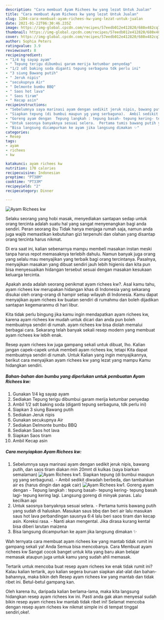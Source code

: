 ```yaml
---
description: "Cara membuat Ayam Richees kw yang lezat Untuk Jualan"
title: "Cara membuat Ayam Richees kw yang lezat Untuk Jualan"
slug: 1204-cara-membuat-ayam-richees-kw-yang-lezat-untuk-jualan
date: 2021-01-22T06:30:46.235Z
image: https://img-global.cpcdn.com/recipes/57eedb012e412820/680x482cq70/ayam-richees-kw-foto-resep-utama.jpg
thumbnail: https://img-global.cpcdn.com/recipes/57eedb012e412820/680x482cq70/ayam-richees-kw-foto-resep-utama.jpg
cover: https://img-global.cpcdn.com/recipes/57eedb012e412820/680x482cq70/ayam-richees-kw-foto-resep-utama.jpg
author: Sophia Peters
ratingvalue: 3.9
reviewcount: 8
recipeingredient:
- "1/4 kg sayap ayam"
- " Tepung terigu dibumbui garam merija ketumbar penyedap"
- "1/2 sdt baking soda diganti tepung serbaguna tdk perlu ini"
- "3 siung Bawang putih"
- " Jeruk nipis"
- "secukupnya Air"
- " Delmonte bumbu BBQ"
- " Saos hot lava"
- " Saos tiram"
- " Kecap asin"
recipeinstructions:
- "Sebelumnya saya marinasi ayam dengan sedikit jeruk nipis, bawang putih, dan saos tiram diakan min 20mnt di kulkas (saya biarkan semalaman)"
- "Siapkan tepung (di bumbui maupun yg yang serbaguna).  Ambil sedikit diwadah berbeda, dan tambahkan air es (harus dingin dan agak cair)"
- "Goreng ayam dengan  Tepung langkah : tepung basah- tepung kering- tepung basah lagi- tepung kering lagi. Langsung goreng di minyak panas. Lalu kecilkan api"
- "Untuk saosnya banyaknya sesuai selera.  Pertama tumis bawang putih yang sudah di haluskan. Masukan saus bbq dan beri air lalu masukan saus hot lava perbandingan sausnya 6:4 lalu beri saos tiram dan kecap asin. Koreksi rasa.  Nanti akan mengental. Jika dirasa kurang kental bisa diberi larutan maizena"
- "Bisa langsung dicampurkan ke ayam jika langsung dimakan ✨"
categories:
- Resep
tags:
- ayam
- richees
- kw

katakunci: ayam richees kw 
nutrition: 170 calories
recipecuisine: Indonesian
preptime: "PT38M"
cooktime: "PT33M"
recipeyield: "2"
recipecategory: Dinner

---
```



![Ayam Richees kw](https://img-global.cpcdn.com/recipes/57eedb012e412820/680x482cq70/ayam-richees-kw-foto-resep-utama.jpg)

Selaku seorang yang hobi masak, menyediakan santapan sedap untuk orang tercinta adalah suatu hal yang sangat menyenangkan bagi anda sendiri. Peran seorang ibu Tidak hanya menjaga rumah saja, namun anda juga wajib memastikan kebutuhan gizi terpenuhi dan olahan yang disantap orang tercinta harus nikmat.

Di era  saat ini, kalian sebenarnya mampu membeli masakan instan meski tanpa harus repot memasaknya terlebih dahulu. Namun banyak juga orang yang selalu mau menyajikan yang terbaik bagi orang tercintanya. Pasalnya, menyajikan masakan yang dibuat sendiri jauh lebih higienis dan kita pun bisa menyesuaikan hidangan tersebut sesuai dengan masakan kesukaan keluarga tercinta. 



Apakah anda adalah seorang penikmat ayam richees kw?. Asal kamu tahu, ayam richees kw merupakan hidangan khas di Indonesia yang sekarang disukai oleh orang-orang di hampir setiap wilayah di Indonesia. Kamu dapat menyajikan ayam richees kw buatan sendiri di rumahmu dan boleh dijadikan santapan kegemaranmu di hari libur.

Kita tidak perlu bingung jika kamu ingin mendapatkan ayam richees kw, karena ayam richees kw mudah untuk dicari dan anda pun boleh membuatnya sendiri di rumah. ayam richees kw bisa diolah memalui berbagai cara. Sekarang telah banyak sekali resep modern yang membuat ayam richees kw lebih enak.

Resep ayam richees kw juga gampang sekali untuk dibuat, lho. Kalian jangan capek-capek untuk membeli ayam richees kw, tetapi Kita dapat membuatnya sendiri di rumah. Untuk Kalian yang ingin menyajikannya, berikut cara menyajikan ayam richees kw yang lezat yang mampu Kamu hidangkan sendiri.

<!--inarticleads1-->

##### Bahan-bahan dan bumbu yang diperlukan untuk pembuatan Ayam Richees kw:

1. Gunakan 1/4 kg sayap ayam
1. Sediakan  Tepung terigu dibumbui garam merija ketumbar penyedap
1. Ambil 1/2 sdt baking soda (diganti tepung serbaguna, tdk perlu ini)
1. Siapkan 3 siung Bawang putih
1. Sediakan  Jeruk nipis
1. Gunakan secukupnya Air
1. Sediakan  Delmonte bumbu BBQ
1. Sediakan  Saos hot lava
1. Siapkan  Saos tiram
1. Ambil  Kecap asin




<!--inarticleads2-->

##### Cara menyiapkan Ayam Richees kw:

1. Sebelumnya saya marinasi ayam dengan sedikit jeruk nipis, bawang putih, dan saos tiram diakan min 20mnt di kulkas (saya biarkan semalaman)
<img src="https://img-global.cpcdn.com/steps/c9346c12419a6110/160x128cq70/ayam-richees-kw-langkah-memasak-1-foto.jpg" alt="Ayam Richees kw">1. Siapkan tepung (di bumbui maupun yg yang serbaguna).  - Ambil sedikit diwadah berbeda, dan tambahkan air es (harus dingin dan agak cair)
<img src="https://img-global.cpcdn.com/steps/453ace364aca2cf0/160x128cq70/ayam-richees-kw-langkah-memasak-2-foto.jpg" alt="Ayam Richees kw">1. Goreng ayam dengan  - Tepung langkah : tepung basah- tepung kering- tepung basah lagi- tepung kering lagi. Langsung goreng di minyak panas. Lalu kecilkan api
1. Untuk saosnya banyaknya sesuai selera.  - Pertama tumis bawang putih yang sudah di haluskan. Masukan saus bbq dan beri air lalu masukan saus hot lava perbandingan sausnya 6:4 lalu beri saos tiram dan kecap asin. Koreksi rasa.  - Nanti akan mengental. Jika dirasa kurang kental bisa diberi larutan maizena
1. Bisa langsung dicampurkan ke ayam jika langsung dimakan ✨




Wah ternyata cara membuat ayam richees kw yang mantab tidak rumit ini gampang sekali ya! Anda Semua bisa mencobanya. Cara Membuat ayam richees kw Sangat cocok banget untuk kita yang baru akan belajar memasak ataupun juga untuk kamu yang sudah ahli memasak.

Tertarik untuk mencoba buat resep ayam richees kw enak tidak rumit ini? Kalau kalian tertarik, ayo kalian segera buruan siapkan alat-alat dan bahan-bahannya, maka bikin deh Resep ayam richees kw yang mantab dan tidak ribet ini. Betul-betul gampang kan. 

Oleh karena itu, daripada kalian berlama-lama, maka kita langsung hidangkan resep ayam richees kw ini. Pasti anda gak akan menyesal sudah bikin resep ayam richees kw mantab tidak ribet ini! Selamat mencoba dengan resep ayam richees kw nikmat simple ini di tempat tinggal sendiri,oke!.

